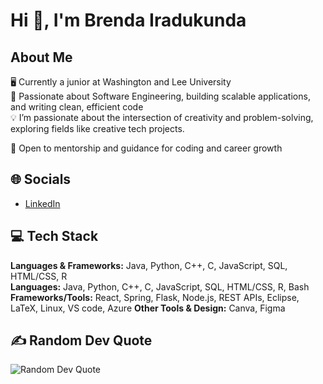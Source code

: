 # Hi 👋, I'm Brenda Iradukunda

## About Me
🖥️ Currently a junior at Washington and Lee University  
👀 Passionate about Software Engineering, building scalable applications, and writing clean, efficient code    
💡 I’m passionate about the intersection of creativity and problem-solving, exploring fields like creative tech projects.                

🚀 Open to mentorship and guidance for coding and career growth  

## 🌐 Socials
- [LinkedIn](https://www.linkedin.com/in/brenda-iradukunda-6177841b6/)  

## 💻 Tech Stack
**Languages & Frameworks:** Java, Python, C++, C, JavaScript, SQL, HTML/CSS, R   
**Languages:** Java, Python, C++, C, JavaScript, SQL, HTML/CSS, R, Bash
**Frameworks/Tools:** React, Spring, Flask, Node.js, REST APIs, Eclipse, LaTeX, Linux, VS code, Azure
**Other Tools & Design:** Canva, Figma

## ✍️ Random Dev Quote

![Random Dev Quote](https://raw.githubusercontent.com/iradukundabrenda/iradukundabrenda/refs/heads/main/Quote.svg)

